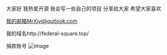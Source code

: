 大家好 我热爱开源 我会写一些自己的项目 
分享给大家 希望大家喜欢

我的邮箱MrXiyi@outlook.com

我的域名http://federal-square.top/

捐款账号
![image](https://img1.lookpic.cn/2025/01/06/zanzhu.png)
